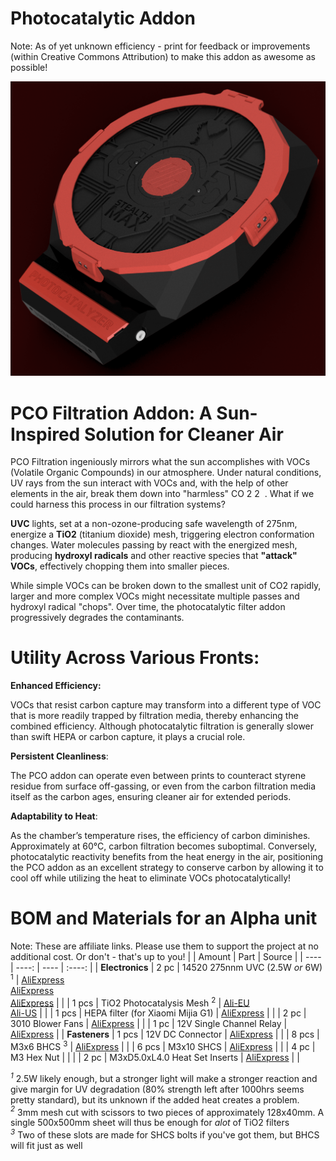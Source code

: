 # **Photocatalytic Addon**

Note: As of yet unknown efficiency - print for feedback or improvements (within Creative Commons Attribution) to make this addon as awesome as possible!

![StealthMax_PCO_Combo.png](./StealthMax_PCO_Combo.png)

# **PCO Filtration Addon: A Sun-Inspired Solution for Cleaner Air**

PCO Filtration ingeniously mirrors what the sun accomplishes with VOCs (Volatile Organic Compounds) in our atmosphere. Under natural conditions, UV rays from the sun interact with VOCs and, with the help of other elements in the air, break them down into "harmless" CO
2
2
​
 . What if we could harness this process in our filtration systems?

**UVC** lights, set at a non-ozone-producing safe wavelength of 275nm, energize a **TiO2** (titanium dioxide) mesh, triggering electron conformation changes. Water molecules passing by react with the energized mesh, producing **hydroxyl radicals** and other reactive species that **"attack" VOCs**, effectively chopping them into smaller pieces. 

While simple VOCs can be broken down to the smallest unit of CO2 rapidly, larger and more complex VOCs might necessitate multiple passes and hydroxyl radical "chops". Over time, the photocatalytic filter addon progressively degrades the contaminants. 

# Utility Across Various Fronts:
**Enhanced Efficiency:** 

VOCs that resist carbon capture may transform into a different type of VOC that is more readily trapped by filtration media, thereby enhancing the combined efficiency. Although photocatalytic filtration is generally slower than swift HEPA or carbon capture, it plays a crucial role.

**Persistent Cleanliness**: 

The PCO addon can operate even between prints to counteract styrene residue from surface off-gassing, or even from the carbon filtration media itself as the carbon ages, ensuring cleaner air for extended periods.

**Adaptability to Heat**: 

As the chamber’s temperature rises, the efficiency of carbon diminishes. Approximately at 60°C, carbon filtration becomes suboptimal. Conversely, photocatalytic reactivity benefits from the heat energy in the air, positioning the PCO addon as an excellent strategy to conserve carbon by allowing it to cool off while utilizing the heat to eliminate VOCs photocatalytically!

# BOM and Materials for an Alpha unit

Note: These are affiliate links. Please use them to support the project at no additional cost. Or don't - that's up to you!
|                      | Amount                                            | Part                                                                                           | Source                                                                                                                                     |
| ----                 | ----:                                             | ----                                                                                           | :----:                                                                                                                                     |
| **Electronics**      |  2 pc                                             | 14520 275nnm UVC (2.5W _or_ 6W) <sup>1</sup>                                                                  | [AliExpress](https://s.click.aliexpress.com/e/_DDsC6F1) <BR>[AliExpress](https://s.click.aliexpress.com/e/_DDy4ivB)<BR>[AliExpress](https://www.aliexpress.com/item/4000898731245.html)                                                              |
|                      |  1 pcs                                            | TiO2 Photocatalysis Mesh <sup>2</sup>                                                                          | [Ali-EU](https://s.click.aliexpress.com/e/_DnnKok7)<br>[Ali-US](https://s.click.aliexpress.com/e/_DC8levV)                                                                                    |
|                      |  1 pcs                                            | HEPA filter (for Xiaomi Mijia G1)                                                                           | [AliExpress](https://s.click.aliexpress.com/e/_EGPsFBt)                                                                                    |
|                      |  2 pc                                             | 3010 Blower Fans                                                   | [AliExpress](https://s.click.aliexpress.com/e/_DCLQtaj)                                                                                    |
|                      |  1 pc                                             | 12V Single Channel Relay                                                             | [AliExpress](https://s.click.aliexpress.com/e/_Dmt3tRH)                                                                                    |
| **Fasteners**        |  1 pcs                                            | 12V DC Connector                                                                                      | [AliExpress](https://s.click.aliexpress.com/e/_DCEAHuP)                                                                                    |
|                      | 8 pcs                                  | M3x6 BHCS <sup>3</sup>                                                                       | [AliExpress](https://s.click.aliexpress.com/e/_DduS2Vn)                                                                                    |
|                      | 6 pcs | M3x10 SHCS | [AliExpress](https://s.click.aliexpress.com/e/_DkxhzGZ)                                                                                    |
|                      |  4 pc                                             | M3 Hex Nut                                                                                     |                                                                                                                                            |
|                      |  2 pc                                             | M3xD5.0xL4.0 Heat Set Inserts  | [AliExpress](https://s.click.aliexpress.com/e/_DeVF8rT)                                                                                    |                                                    |  

*<sup>1</sup>*  2.5W likely enough, but a stronger light will make a stronger reaction and give margin for UV degradation (80% strength left after 1000hrs seems pretty standard), but its unknown if the added heat creates a problem.<br>
*<sup>2</sup>*  3mm mesh cut with scissors to two pieces of approximately 128x40mm. A single 500x500mm sheet will thus be enough for _alot_ of TiO2 filters<br>
*<sup>3</sup>*  Two of these slots are made for SHCS bolts if you've got them, but BHCS will fit just as well<br>
